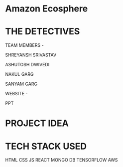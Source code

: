 # Amazon Ecosphere

# THE DETECTIVES
TEAM MEMBERS -

SHREYANSH SRIVASTAV

ASHUTOSH DWIVEDI

NAKUL GARG

SANYAM GARG

WEBSITE - 

PPT
# PROJECT IDEA



# TECH STACK USED
HTML
CSS 
JS
REACT
MONGO DB
TENSORFLOW
AWS
